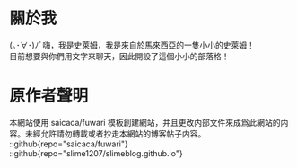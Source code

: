 # 關於我
(｡･∀･)ﾉﾞ嗨，我是史萊姆，我是來自於馬來西亞的一隻小小的史萊姆！  
目前想要與你們用文字來聊天，因此開設了這個小小的部落格！  

# 原作者聲明
本網站使用 saicaca/fuwari 模板創建網站，并且更改内部文件來成爲此網站的内容。未經允許請勿轉載或者抄走本網站的博客帖子内容。
::github{repo="saicaca/fuwari"}  
::github{repo="slime1207/slimeblog.github.io"}  

